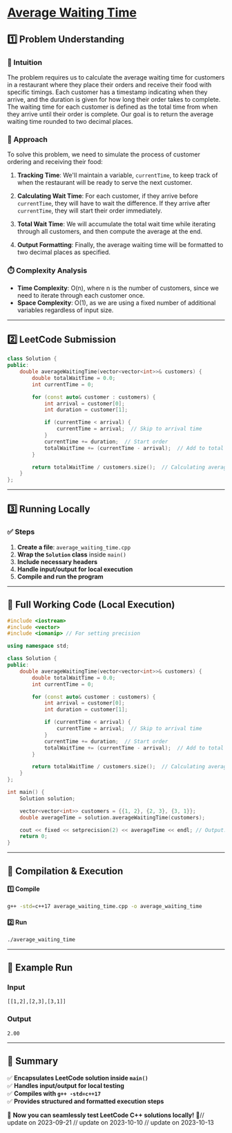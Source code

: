 # **[Average Waiting Time](https://leetcode.com/problems/average-waiting-time/description/)**  

## **1️⃣ Problem Understanding**  
### **📌 Intuition**  
The problem requires us to calculate the average waiting time for customers in a restaurant where they place their orders and receive their food with specific timings. Each customer has a timestamp indicating when they arrive, and the duration is given for how long their order takes to complete. The waiting time for each customer is defined as the total time from when they arrive until their order is complete. Our goal is to return the average waiting time rounded to two decimal places.

### **🚀 Approach**  
To solve this problem, we need to simulate the process of customer ordering and receiving their food:

1. **Tracking Time**: We'll maintain a variable, `currentTime`, to keep track of when the restaurant will be ready to serve the next customer.
  
2. **Calculating Wait Time**: For each customer, if they arrive before `currentTime`, they will have to wait the difference. If they arrive after `currentTime`, they will start their order immediately.
  
3. **Total Wait Time**: We will accumulate the total wait time while iterating through all customers, and then compute the average at the end.

4. **Output Formatting**: Finally, the average waiting time will be formatted to two decimal places as specified.

### **⏱️ Complexity Analysis**  
- **Time Complexity**: O(n), where n is the number of customers, since we need to iterate through each customer once.
- **Space Complexity**: O(1), as we are using a fixed number of additional variables regardless of input size.

---  

## **2️⃣ LeetCode Submission**  
```cpp
class Solution {
public:
    double averageWaitingTime(vector<vector<int>>& customers) {
        double totalWaitTime = 0.0;
        int currentTime = 0;

        for (const auto& customer : customers) {
            int arrival = customer[0];
            int duration = customer[1];

            if (currentTime < arrival) {
                currentTime = arrival;  // Skip to arrival time
            }
            currentTime += duration;  // Start order
            totalWaitTime += (currentTime - arrival);  // Add to total wait time
        }

        return totalWaitTime / customers.size();  // Calculating average
    }
};  
```  

---  

## **3️⃣ Running Locally**  
### **✅ Steps**  
1. **Create a file**: `average_waiting_time.cpp`  
2. **Wrap the `Solution` class** inside `main()`  
3. **Include necessary headers**  
4. **Handle input/output for local execution**  
5. **Compile and run the program**  

---  

## **📝 Full Working Code (Local Execution)**  
```cpp
#include <iostream>
#include <vector>
#include <iomanip> // For setting precision

using namespace std;

class Solution {
public:
    double averageWaitingTime(vector<vector<int>>& customers) {
        double totalWaitTime = 0.0;
        int currentTime = 0;

        for (const auto& customer : customers) {
            int arrival = customer[0];
            int duration = customer[1];

            if (currentTime < arrival) {
                currentTime = arrival;  // Skip to arrival time
            }
            currentTime += duration;  // Start order
            totalWaitTime += (currentTime - arrival);  // Add to total wait time
        }

        return totalWaitTime / customers.size();  // Calculating average
    }
};

int main() {
    Solution solution;

    vector<vector<int>> customers = {{1, 2}, {2, 3}, {3, 1}};
    double averageTime = solution.averageWaitingTime(customers);

    cout << fixed << setprecision(2) << averageTime << endl; // Output: formatted to 2 decimal places
    return 0;
}
```  

---  

## **🔧 Compilation & Execution**  
#### **1️⃣ Compile**  
```bash
g++ -std=c++17 average_waiting_time.cpp -o average_waiting_time
```  

#### **2️⃣ Run**  
```bash
./average_waiting_time
```  

---  

## **🎯 Example Run**  
### **Input**  
```
[[1,2],[2,3],[3,1]]
```  
### **Output**  
```
2.00
```  

---  

## **📌 Summary**  
✅ **Encapsulates LeetCode solution inside `main()`**  
✅ **Handles input/output for local testing**  
✅ **Compiles with `g++ -std=c++17`**  
✅ **Provides structured and formatted execution steps**  

🚀 **Now you can seamlessly test LeetCode C++ solutions locally!** 🚀// update on 2023-09-21
// update on 2023-10-10
// update on 2023-10-13

